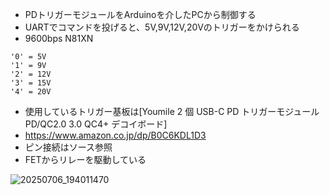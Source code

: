 - PDトリガーモジュールをArduinoを介したPCから制御する
- UARTでコマンドを投げると、5V,9V,12V,20Vのトリガーをかけられる
- 9600bps N81XN
```
'0' = 5V
'1' = 9V
'2' = 12V
'3' = 15V
'4' = 20V
```

- 使用しているトリガー基板は[Youmile 2 個 USB-C PD トリガーモジュール PD/QC2.0 3.0 QC4+ デコイボード]
- https://www.amazon.co.jp/dp/B0C6KDL1D3
- ピン接続はソース参照
- FETからリレーを駆動している

![20250706_194011470](https://github.com/user-attachments/assets/7c2873bc-763f-4087-9cae-09bd0b71296c)
